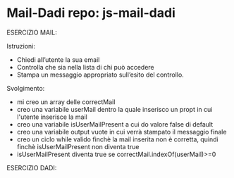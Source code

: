 Mail-Dadi
repo: js-mail-dadi
===

ESERCIZIO MAIL:

Istruzioni:
- Chiedi all’utente la sua email
- Controlla che sia nella lista di chi può accedere
- Stampa un messaggio appropriato sull’esito del controllo.

Svolgimento:
- mi creo un array delle correctMail
- creo una variabile userMail dentro la quale inserisco un propt in cui l'utente inserisce la mail
- creo una variabile isUserMailPresent a cui do valore false di default
- creo una variabile output vuote in cui verrà stampato il messaggio finale
- creo un ciclo while valido finchè la mail inserita non è corretta, quindi finchè isUserMailPresent non diventa true
- isUserMailPresent diventa true se correctMail.indexOf(userMail)>=0

ESERCIZIO DADI:
